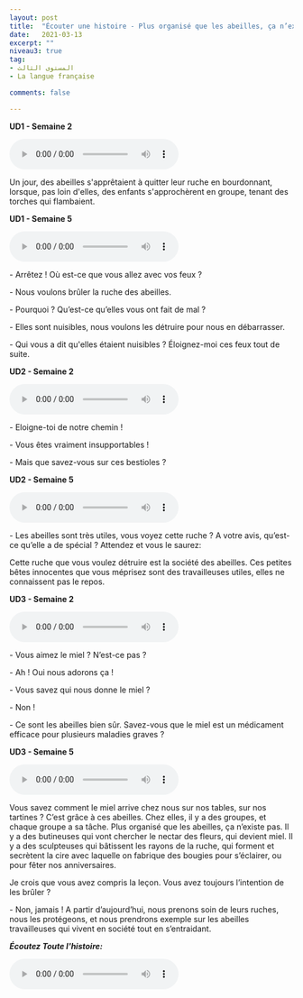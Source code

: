```yaml
---
layout: post
title:  "Écouter une histoire - Plus organisé que les abeilles, ça n’existe pas !"
date:   2021-03-13
excerpt: ""
niveau3: true
tag:
- المستوى الثالث 
- La langue française

comments: false

---
```




**UD1 - Semaine 2**

<audio controls>
  <source src="../assets/mp3/3/H1U1S2.mp3" type="audio/mpeg">
  Your browser does not support the audio element.
</audio>

Un jour, des abeilles s'apprêtaient à quitter leur ruche en bourdonnant, lorsque, pas loin d'elles, des enfants s'approchèrent en groupe, tenant des torches qui flambaient. 



**UD1 - Semaine 5**

<audio controls>
  <source src="../assets/mp3/3/H1U1S5.mp3" type="audio/mpeg">
  Your browser does not support the audio element.
</audio>

\- Arrêtez ! Où est-ce que vous allez avec vos feux ? 

\- Nous voulons brûler la ruche des abeilles.

\- Pourquoi ? Qu’est-ce qu’elles vous ont fait de mal ?

\- Elles sont nuisibles, nous voulons les détruire pour nous en débarrasser.

\- Qui vous a dit qu'elles étaient nuisibles ? Éloignez-moi ces feux tout de suite.



**UD2 - Semaine 2**

<audio controls>
  <source src="../assets/mp3/3/H1U2S2.mp3" type="audio/mpeg">
  Your browser does not support the audio element.
</audio>

\- Eloigne-toi de notre chemin !

\- Vous êtes vraiment insupportables ! 

\- Mais que savez-vous sur ces bestioles ? 



**UD2 - Semaine 5**

<audio controls>
  <source src="../assets/mp3/3/H1U2S5.mp3" type="audio/mpeg">
  Your browser does not support the audio element.
</audio>

\- Les abeilles sont très utiles, vous voyez cette ruche ? A votre avis, qu’est-ce qu’elle a de spécial ? Attendez et vous le saurez:

Cette ruche que vous voulez détruire est la société des abeilles. Ces petites bêtes innocentes que vous méprisez sont des travailleuses utiles, elles ne connaissent pas le repos. 



**UD3 - Semaine 2**

<audio controls>
  <source src="../assets/mp3/3/H1U3S2.mp3" type="audio/mpeg">
  Your browser does not support the audio element.
</audio>

\- Vous aimez le miel ? N’est-ce pas ?

\- Ah ! Oui nous adorons ça !

\- Vous savez qui nous donne le miel ?

\- Non !

\- Ce sont les abeilles bien sûr. Savez-vous que le miel est un médicament efficace pour plusieurs maladies graves ?



**UD3 - Semaine 5**

<audio controls>
  <source src="../assets/mp3/3/H1U3S5.mp3" type="audio/mpeg">
  Your browser does not support the audio element.
</audio>

Vous savez comment le miel arrive chez nous sur nos tables, sur nos tartines ? C’est grâce à ces abeilles. Chez elles, il y a des groupes, et chaque groupe a sa tâche. Plus organisé que les abeilles, ça n’existe pas. Il y a des butineuses qui vont chercher le nectar des fleurs, qui devient miel. Il y a des sculpteuses qui bâtissent les rayons de la ruche, qui forment et secrètent la cire avec laquelle on fabrique des bougies pour s’éclairer, ou pour fêter nos anniversaires. 

Je crois que vous avez compris la leçon. Vous avez toujours l’intention de les brûler ? 

\- Non, jamais ! A partir d’aujourd’hui, nous prenons soin de leurs ruches, nous les protégeons, et nous prendrons exemple sur les abeilles travailleuses qui vivent en société tout en s’entraidant.



***Écoutez Toute l'histoire:***

<audio controls>
  <source src="../assets/mp3/3/H1.mp3" type="audio/mpeg">
  Your browser does not support the audio element.
</audio>

